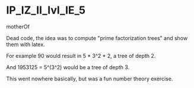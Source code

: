 # IP_IZ_II_IvI_IE_5
motherOf

Dead code, the idea was to compute "prime factorization trees" and show them with latex.

For example 90 would result in 5 * 3^2 * 2, a tree of depth 2.

And 1953125 = 5^(3^2) would be a tree of depth 3.

This went nowhere basically, but was a fun number theory exercise.
